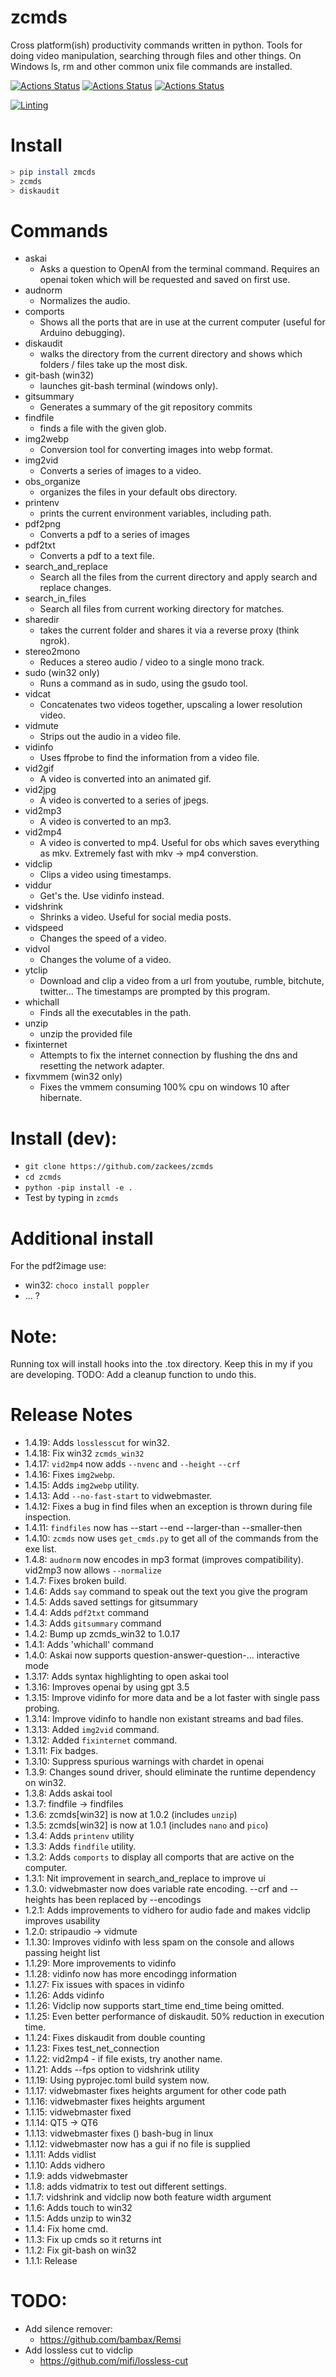 # zcmds
Cross platform(ish) productivity commands written in python. Tools for doing video manipulation, searching through files and other things. On Windows ls, rm and other common unix file commands are installed.

[![Actions Status](https://github.com/zackees/zcmds/workflows/MacOS_Tests/badge.svg)](https://github.com/zackees/zcmds/actions/workflows/push_macos.yml)
[![Actions Status](https://github.com/zackees/zcmds/workflows/Win_Tests/badge.svg)](https://github.com/zackees/zcmds/actions/workflows/push_win.yml)
[![Actions Status](https://github.com/zackees/zcmds/workflows/Ubuntu_Tests/badge.svg)](https://github.com/zackees/zcmds/actions/workflows/push_ubuntu.yml)

[![Linting](https://github.com/zackees/zcmds/actions/workflows/lint.yml/badge.svg)](https://github.com/zackees/zcmds/actions/workflows/lint.yml)

# Install

```bash
> pip install zmcds
> zcmds
> diskaudit
```

# Commands

  * askai
    * Asks a question to OpenAI from the terminal command. Requires an openai token which will be requested and saved on first use.
  * audnorm
    * Normalizes the audio.
  * comports
    * Shows all the ports that are in use at the current computer (useful for Arduino debugging).
  * diskaudit
    * walks the directory from the current directory and shows which folders / files take up the most disk.
  * git-bash (win32)
    * launches git-bash terminal (windows only).
  * gitsummary
    * Generates a summary of the git repository commits
  * findfile
    * finds a file with the given glob.
  * img2webp
    * Conversion tool for converting images into webp format.
  * img2vid
    * Converts a series of images to a video.
  * obs_organize
    * organizes the files in your default obs directory.
  * printenv
    * prints the current environment variables, including path.
  * pdf2png
    * Converts a pdf to a series of images
  * pdf2txt
    * Converts a pdf to a text file.
  * search_and_replace
    * Search all the files from the current directory and apply search and replace changes.
  * search_in_files
    * Search all files from current working directory for matches.
  * sharedir
    * takes the current folder and shares it via a reverse proxy (think ngrok).
  * stereo2mono
    * Reduces a stereo audio / video to a single mono track.
  * sudo (win32 only)
    * Runs a command as in sudo, using the gsudo tool.
  * vidcat
    * Concatenates two videos together, upscaling a lower resolution video.
  * vidmute
    * Strips out the audio in a video file.
  * vidinfo
    * Uses ffprobe to find the information from a video file.
  * vid2gif
    * A video is converted into an animated gif.
  * vid2jpg
    * A video is converted to a series of jpegs.
  * vid2mp3
    * A video is converted to an mp3.
  * vid2mp4
    * A video is converted to mp4. Useful for obs which saves everything as mkv. Extremely fast with mkv -> mp4 converstion.
  * vidclip
    * Clips a video using timestamps.
  * viddur
    * Get's the. Use vidinfo instead.
  * vidshrink
    * Shrinks a video. Useful for social media posts.
  * vidspeed
    * Changes the speed of a video.
  * vidvol
    * Changes the volume of a video.
  * ytclip
    * Download and clip a video from a url from youtube, rumble, bitchute, twitter... The timestamps are prompted by this program.
  * whichall
    * Finds all the executables in the path.
  * unzip
    * unzip the provided file
  * fixinternet
    * Attempts to fix the internet connection by flushing the dns and resetting the network adapter.
  * fixvmmem (win32 only)
    * Fixes the vmmem consuming 100% cpu on windows 10 after hibernate.

# Install (dev):

  * `git clone https://github.com/zackees/zcmds`
  * `cd zcmds`
  * `python -pip install -e .`
  * Test by typing in `zcmds`


# Additional install

  For the pdf2image use:
  * win32: `choco install poppler`
  * ... ?

# Note:

Running tox will install hooks into the .tox directory. Keep this in my if you are developing.
TODO: Add a cleanup function to undo this.

# Release Notes
  * 1.4.19: Adds `losslesscut` for win32.
  * 1.4.18: Fix win32 `zcmds_win32`
  * 1.4.17: `vid2mp4` now adds `--nvenc` and `--height` `--crf`
  * 1.4.16: Fixes `img2webp`.
  * 1.4.15: Adds `img2webp` utility.
  * 1.4.13: Add `--no-fast-start` to vidwebmaster.
  * 1.4.12: Fixes a bug in find files when an exception is thrown during file inspection.
  * 1.4.11: `findfiles` now has --start --end --larger-than --smaller-then
  * 1.4.10: `zcmds` now uses `get_cmds.py` to get all of the commands from the exe list.
  * 1.4.8: `audnorm` now encodes in mp3 format (improves compatibility). vid2mp3 now allows `--normalize`
  * 1.4.7: Fixes broken build.
  * 1.4.6: Adds `say` command to speak out the text you give the program
  * 1.4.5: Adds saved settings for gitsummary
  * 1.4.4: Adds `pdf2txt` command
  * 1.4.3: Adds `gitsummary` command
  * 1.4.2: Bump up zcmds_win32 to 1.0.17
  * 1.4.1: Adds 'whichall' command
  * 1.4.0: Askai now supports question-answer-question-... interactive mode
  * 1.3.17: Adds syntax highlighting to open askai tool
  * 1.3.16: Improves openai by using gpt 3.5
  * 1.3.15: Improve vidinfo for more data and be a lot faster with single pass probing.
  * 1.3.14: Improve vidinfo to handle non existant streams and bad files.
  * 1.3.13: Added `img2vid` command.
  * 1.3.12: Added `fixinternet` command.
  * 1.3.11: Fix badges.
  * 1.3.10: Suppress spurious warnings with chardet in openai
  * 1.3.9: Changes sound driver, should eliminate the runtime dependency on win32.
  * 1.3.8: Adds askai tool
  * 1.3.7: findfile -> findfiles
  * 1.3.6: zcmds[win32] is now at 1.0.2 (includes `unzip`)
  * 1.3.5: zcmds[win32] is now at 1.0.1 (includes `nano` and `pico`)
  * 1.3.4: Adds `printenv` utility
  * 1.3.3: Adds `findfile` utility.
  * 1.3.2: Adds `comports` to display all comports that are active on the computer.
  * 1.3.1: Nit improvement in search_and_replace to improve ui
  * 1.3.0: vidwebmaster now does variable rate encoding. --crf and --heights has been replaced by --encodings
  * 1.2.1: Adds improvements to vidhero for audio fade and makes vidclip improves usability
  * 1.2.0: stripaudio -> vidmute
  * 1.1.30: Improves vidinfo with less spam on the console and allows passing height list
  * 1.1.29: More improvements to vidinfo
  * 1.1.28: vidinfo now has more encodingg information
  * 1.1.27: Fix issues with spaces in vidinfo
  * 1.1.26: Adds vidinfo
  * 1.1.26: Vidclip now supports start_time end_time being omitted.
  * 1.1.25: Even better performance of diskaudit. 50% reduction in execution time.
  * 1.1.24: Fixes diskaudit from double counting
  * 1.1.23: Fixes test_net_connection
  * 1.1.22: vid2mp4 - if file exists, try another name.
  * 1.1.21: Adds --fps option to vidshrink utility
  * 1.1.19: Using pyprojec.toml build system now.
  * 1.1.17: vidwebmaster fixes heights argument for other code path
  * 1.1.16: vidwebmaster fixes heights argument
  * 1.1.15: vidwebmaster fixed
  * 1.1.14: QT5 -> QT6
  * 1.1.13: vidwebmaster fixes () bash-bug in linux
  * 1.1.12: vidwebmaster now has a gui if no file is supplied
  * 1.1.11: Adds vidlist
  * 1.1.10: Adds vidhero
  * 1.1.9: adds vidwebmaster
  * 1.1.8: adds vidmatrix to test out different settings.
  * 1.1.7: vidshrink and vidclip now both feature width argument
  * 1.1.6: Adds touch to win32
  * 1.1.5: Adds unzip to win32
  * 1.1.4: Fix home cmd.
  * 1.1.3: Fix up cmds so it returns int
  * 1.1.2: Fix git-bash on win32
  * 1.1.1: Release


# TODO:

  * Add silence remover:
    * https://github.com/bambax/Remsi
  * Add lossless cut to vidclip
    * https://github.com/mifi/lossless-cut

